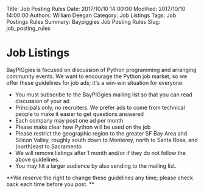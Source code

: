 Title: Job Posting Rules
Date: 2017/10/10 14:00:00
Modified: 2017/10/10 14:00:00
Authors: William Deegan
Category: Job Listings
Tags: Job Postings Rules
Summary: Baypiggies Job Posting Rules
Slug: job_posting_rules


# Job Listings

BayPIGgies is focused on discussion of Python programming and arranging community events. We want to encourage the Python job market, so we offer these guidelines for job ads; it's a win-win situation for everyone:

*    You must subscribe to the BayPIGgies mailing list so that you can read discussion of your ad
*    Principals only, no recruiters. We prefer ads to come from technical people to make it easier to get questions answered
*    Each company may post one ad per month
*    Please make clear how Python will be used on the job
*    Please restrict the geographic region to the greater SF Bay Area and Silicon Valley, roughly south down to Monterey, north to Santa Rosa, and (north)east to Sacramento
*    We will remove listings after 1 month and/or if they do not follow the above guidelines.
*    You may hit a larger audience by also sending to the mailing list.

**We reserve the right to change these guidelines any time; please check back each time before you post. **